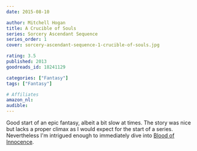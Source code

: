 ```yaml
---
date: 2015-08-10

author: Mitchell Hogan
title: A Crucible of Souls
series: Sorcery Ascendant Sequence
series_order: 1
cover: sorcery-ascendant-sequence-1-crucible-of-souls.jpg

rating: 3.5
published: 2013
goodreads_id: 18241129

categories: ["Fantasy"]
tags: ["Fantasy"]

# Affiliates
amazon_nl: 
audible: 
---
```


Good start of an epic fantasy, albeit a bit slow at times. The story was nice but lacks a proper climax as I would expect for the start of a series. Nevertheless I'm intrigued enough to immediately dive into [Blood of Innocence](2015-09-08-Mitchell-Hogan---Blood-of-Innocents.md).

